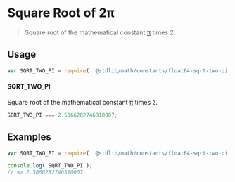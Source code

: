 # Square Root of 2π

> Square root of the mathematical constant [π][pi] times 2.

<section class="usage">

## Usage

``` javascript
var SQRT_TWO_PI = require( '@stdlib/math/constants/float64-sqrt-two-pi' );
```

#### SQRT_TWO_PI

Square root of the mathematical constant [π][pi] times `2`.

``` javascript
SQRT_TWO_PI === 2.5066282746310007;
```

</section>

<!-- /.usage -->


<section class="examples">

## Examples

<!-- TODO: better example -->

``` javascript
var SQRT_TWO_PI = require( '@stdlib/math/constants/float64-sqrt-two-pi' );

console.log( SQRT_TWO_PI );
// => 2.5066282746310007
```

</section>

<!-- /.examples -->


<section class="links">

<!-- FIXME: link -->

[pi]: @stdlib/math/constants/float64-pi

</section>

<!-- /.links -->
